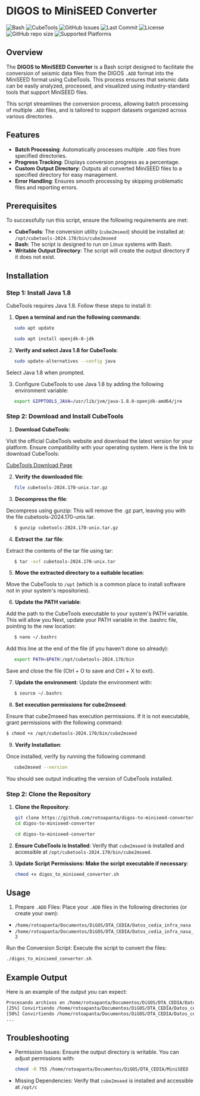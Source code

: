 # DIGOS to MiniSEED Converter

![Bash](https://img.shields.io/badge/bash-v4.4-blue.svg)
![CubeTools](https://img.shields.io/badge/CubeTools-2024.170-brightgreen.svg)
![GitHub Issues](https://img.shields.io/github/issues/rotoapanta/digos-to-miniseed-converter)
![Last Commit](https://img.shields.io/github/last-commit/rotoapanta/digos-to-miniseed-converter)
![License](https://img.shields.io/github/license/rotoapanta/digos-to-miniseed-converter)
![GitHub repo size](https://img.shields.io/github/repo-size/rotoapanta/digos-to-miniseed-converter)
![Supported Platforms](https://img.shields.io/badge/platform-Linux%20|%20macOS-green)

## Overview

The **DIGOS to MiniSEED Converter** is a Bash script designed to facilitate the conversion of seismic data files from the DIGOS `.ADD` format into the MiniSEED format using CubeTools. This process ensures that seismic data can be easily analyzed, processed, and visualized using industry-standard tools that support MiniSEED files. 

This script streamlines the conversion process, allowing batch processing of multiple `.ADD` files, and is tailored to support datasets organized across various directories.

## Features

- **Batch Processing**: Automatically processes multiple `.ADD` files from specified directories.
- **Progress Tracking**: Displays conversion progress as a percentage.
- **Custom Output Directory**: Outputs all converted MiniSEED files to a specified directory for easy management.
- **Error Handling**: Ensures smooth processing by skipping problematic files and reporting errors.

## Prerequisites

To successfully run this script, ensure the following requirements are met:

- **CubeTools**: The conversion utility (`cube2mseed`) should be installed at:
  `/opt/cubetools-2024.170/bin/cube2mseed`
- **Bash**: The script is designed to run on Linux systems with Bash.
- **Writable Output Directory**: The script will create the output directory if it does not exist.

## Installation

### Step 1: Install Java 1.8

CubeTools requires Java 1.8. Follow these steps to install it:

1. **Open a terminal and run the following commands**:
   
```bash
   sudo apt update
```
```bash
   sudo apt install openjdk-8-jdk
```

2. **Verify and select Java 1.8 for CubeTools**:

```bash
   sudo update-alternatives --config java
```
Select Java 1.8 when prompted.

3. Configure CubeTools to use Java 1.8 by adding the following environment variable:

```bash
   export GIPPTOOLS_JAVA=/usr/lib/jvm/java-1.8.0-openjdk-amd64/jre
```
### Step 2: Download and Install CubeTools

1. **Download CubeTools**: 

Visit the official CubeTools website and download the latest version for your platform. Ensure compatibility with your operating system. Here is the link to download CubeTools:
   
   [CubeTools Download Page](https://digos.eu/seismology/)

2. **Verify the downloaded file**:

```bash
   file cubetools-2024.170-unix.tar.gz
```

3. **Decompress the file**:

Decompress using gunzip:
This will remove the .gz part, leaving you with the file cubetools-2024.170-unix.tar.

```bash
   $ gunzip cubetools-2024.170-unix.tar.gz
```

4. **Extract the .tar file**:

Extract the contents of the tar file using tar:

```bash
   $ tar -xvf cubetools-2024.170-unix.tar
```
5. **Move the extracted directory to a suitable location**:

Move the CubeTools to `/opt` (which is a common place to install software not in your system's repositories).

6. **Update the PATH variable**:

Add the path to the CubeTools executable to your system's PATH variable. This will allow you
Next, update your PATH variable in the .bashrc file, pointing to the new location:

```bash
   $ nano ~/.bashrc
```

Add this line at the end of the file (if you haven't done so already):

```bash
   export PATH=$PATH:/opt/cubetools-2024.170/bin
```
Save and close the file (Ctrl + O to save and Ctrl + X to exit).

7. **Update the environment**:
Update the environment with:

```bash
   $ source ~/.bashrc
```

8. **Set execution permissions for cube2mseed**:

Ensure that cube2mseed has execution permissions. If it is not executable, grant permissions with the following command:

```bash
$ chmod +x /opt/cubetools-2024.170/bin/cube2mseed
```

9. **Verify Installation**:

Once installed, verify by running the following command:

```bash
   cube2mseed --version
```

You should see output indicating the version of CubeTools installed.

### Step 2: Clone the Repository

1. **Clone the Repository**:
   ```bash
   git clone https://github.com/rotoapanta/digos-to-miniseed-converter.git
   cd digos-to-miniseed-converter
   ```
   ```bash
   cd digos-to-miniseed-converter
   ```

2. **Ensure CubeTools is Installed**:
Verify that `cube2mseed` is installed and accessible at `/opt/cubetools-2024.170/bin/cube2mseed`.

3. **Update Script Permissions: Make the script executable if necessary**:
   ```bash
   chmod +x digos_to_miniseed_converter.sh
   ```

## Usage

1. Prepare `.ADD` Files: Place your `.ADD` files in the following directories (or create your own):

- `/home/rotoapanta/Documentos/DiGOS/DTA_CEDIA/Datos_cedia_infra_nasa`
- `/home/rotoapanta/Documentos/DiGOS/DTA_CEDIA/Datos_cedia_infra_nasa_2`

Run the Conversion Script: Execute the script to convert the files:

   ```bash
   ./digos_to_miniseed_converter.sh
   ```

## Example Output

Here is an example of the output you can expect:

   ```bash
   Procesando archivos en /home/rotoapanta/Documentos/DiGOS/DTA_CEDIA/Datos_cedia_infra_nasa/240625
   [25%] Convirtiendo /home/rotoapanta/Documentos/DiGOS/DTA_CEDIA/Datos_cedia_infra_nasa/240625/06251944.ADD a MiniSEED...
   [50%] Convirtiendo /home/rotoapanta/Documentos/DiGOS/DTA_CEDIA/Datos_cedia_infra_nasa/240625/06251945.ADD a MiniSEED...
   ...
   ```

## Troubleshooting

- Permission Issues: Ensure the output directory is writable. You can adjust permissions with:
   ```bash
   chmod -R 755 /home/rotoapanta/Documentos/DiGOS/DTA_CEDIA/MiniSEED
   ````
- Missing Dependencies: Verify that `cube2mseed` is installed and accessible at `/opt/c`

